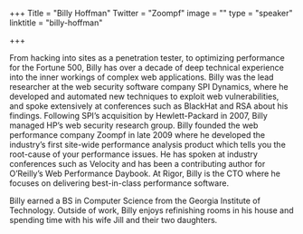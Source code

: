 +++
Title = "Billy Hoffman"
Twitter = "Zoompf"
image = ""
type = "speaker"
linktitle = "billy-hoffman"

+++

From hacking into sites as a penetration tester, to optimizing performance for the Fortune 500, Billy has over a decade of deep technical experience into the inner workings of complex web applications. Billy was the lead researcher at the web security software company SPI Dynamics, where he developed and automated new techniques to exploit web vulnerabilities, and spoke extensively at conferences such as BlackHat and RSA about his findings. Following SPI’s acquisition by Hewlett-Packard in 2007, Billy managed HP’s web security research group. Billy founded the web performance company Zoompf in late 2009 where he developed the industry’s first site-wide performance analysis product which tells you the root-cause of your performance issues. He has spoken at industry conferences such as Velocity and has been a contributing author for O’Reilly’s Web Performance Daybook. At Rigor, Billy is the CTO where he focuses on delivering best-in-class performance software.

Billy earned a BS in Computer Science from the Georgia Institute of Technology. Outside of work, Billy enjoys refinishing rooms in his house and spending time with his wife Jill and their two daughters.
